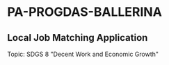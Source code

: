 # PA-PROGDAS-BALLERINA

## Local Job Matching Application
Topic: SDGS 8 "Decent Work and Economic Growth"
